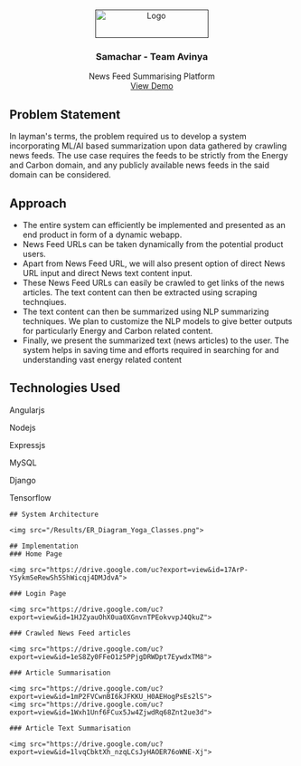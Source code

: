 <!-- Improved compatibility of back to top link: See: https://github.com/othneildrew/Best-README-Template/pull/73 -->
<a name="readme-top"></a>
<!--
*** Thanks for checking out the Best-README-Template. If you have a suggestion
*** that would make this better, please fork the repo and create a pull request
*** or simply open an issue with the tag "enhancement".
*** Don't forget to give the project a star!
*** Thanks again! Now go create something AMAZING! :D
-->



<!-- PROJECT SHIELDS -->
<!--
*** I'm using markdown "reference style" links for readability.
*** Reference links are enclosed in brackets [ ] instead of parentheses ( ).
*** See the bottom of this document for the declaration of the reference variables
*** for contributors-url, forks-url, etc. This is an optional, concise syntax you may use.
*** https://www.markdownguide.org/basic-syntax/#reference-style-links
-->

<!-- PROJECT LOGO -->
<br />
<div align="center">
  <a href="">
    <img src="https://drive.google.com/uc?export=view&id=1cWD-C03SZiRX8hCxu0sQn2c-i0i3b82F" alt="Logo" width="200" height="50">
  </a>

  <h3 align="center">Samachar - Team Avinya</h3>

  <p align="center">
    News Feed Summarising Platform
    <br>
    <a href="https://drive.google.com/file/d/1BXKskOZS-x5EvWd5h6GHEJHRitS6QlAx/view?usp=share_link">View Demo</a>
  </p>
</div>

## Problem Statement
In layman's terms, the problem required us to develop a system incorporating ML/AI based summarization upon data gathered by crawling news feeds. The use case requires the feeds to be strictly from the Energy and Carbon domain, and any publicly available news feeds in the said domain can be considered. 

## Approach
- The entire system can efficiently be implemented and presented as an end product in form of a dynamic webapp. 
- News Feed URLs can be taken dynamically from the potential product users.
- Apart from News Feed URL, we will also present option of direct News URL input and direct News text content input. 
- These News Feed URLs can easily be crawled to get links of the news articles. The text content can then be extracted using scraping technqiues.
- The text content can then be summarized using NLP summarizing techniques. We plan to customize the NLP models to give better outputs for particularly Energy and Carbon related content.
- Finally, we present the summarized text (news articles) to the user. The system helps in saving time and efforts required in searching for and understanding vast energy related content


## Technologies Used

Angularjs

Nodejs

Expressjs

MySQL

Django

Tensorflow

```
## System Architecture

<img src="/Results/ER_Diagram_Yoga_Classes.png">

## Implementation
### Home Page

<img src="https://drive.google.com/uc?export=view&id=17ArP-YSykmSeRewSh5ShWicqj4DMJdvA">

### Login Page 

<img src="https://drive.google.com/uc?export=view&id=1HJZyauOhX0ua0XGnvnTPEokvvpJ4QkuZ">

### Crawled News Feed articles

<img src="https://drive.google.com/uc?export=view&id=1eS8Zy0FFeO1z5PPjgDRWDpt7EywdxTM8">

### Article Summarisation

<img src="https://drive.google.com/uc?export=view&id=1mP2FVCwnBI6kJFKKU_H0AEHogPsEs2lS">
<img src="https://drive.google.com/uc?export=view&id=1Wxh1Unf6FCux5Jw4ZjwdRq68Znt2ue3d">

### Article Text Summarisation

<img src="https://drive.google.com/uc?export=view&id=1lvqCbktXh_nzqLCsJyHAOER76oWNE-Xj">
